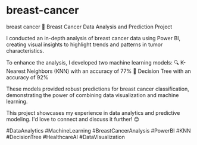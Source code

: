 # breast-cancer
breast cancer
🚀 Breast Cancer Data Analysis and Prediction Project

I conducted an in-depth analysis of breast cancer data using Power BI, creating visual insights to highlight trends and patterns in tumor characteristics.

To enhance the analysis, I developed two machine learning models:
🔍 K-Nearest Neighbors (KNN) with an accuracy of 77%
🌲 Decision Tree with an accuracy of 92%

These models provided robust predictions for breast cancer classification, demonstrating the power of combining data visualization and machine learning.

This project showcases my experience in data analytics and predictive modeling. I'd love to connect and discuss it further! 😊

#DataAnalytics #MachineLearning #BreastCancerAnalysis #PowerBI #KNN #DecisionTree #HealthcareAI #DataVisualization







